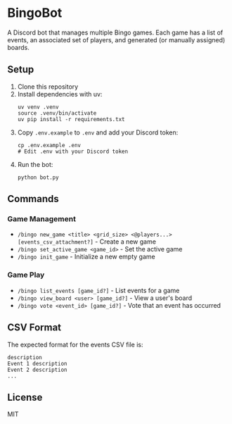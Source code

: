 # BingoBot

A Discord bot that manages multiple Bingo games. Each game has a list of events, an associated set of players, and generated (or manually assigned) boards.

## Setup

1. Clone this repository
2. Install dependencies with uv:
   ```
   uv venv .venv
   source .venv/bin/activate
   uv pip install -r requirements.txt
   ```
3. Copy `.env.example` to `.env` and add your Discord token:
   ```
   cp .env.example .env
   # Edit .env with your Discord token
   ```
4. Run the bot:
   ```
   python bot.py
   ```

## Commands

### Game Management

- `/bingo new_game <title> <grid_size> <@players...> [events_csv_attachment?]` - Create a new game
- `/bingo set_active_game <game_id>` - Set the active game
- `/bingo init_game` - Initialize a new empty game

### Game Play

- `/bingo list_events [game_id?]` - List events for a game
- `/bingo view_board <user> [game_id?]` - View a user's board
- `/bingo vote <event_id> [game_id?]` - Vote that an event has occurred

## CSV Format

The expected format for the events CSV file is:

```
description
Event 1 description
Event 2 description
...
```

## License

MIT